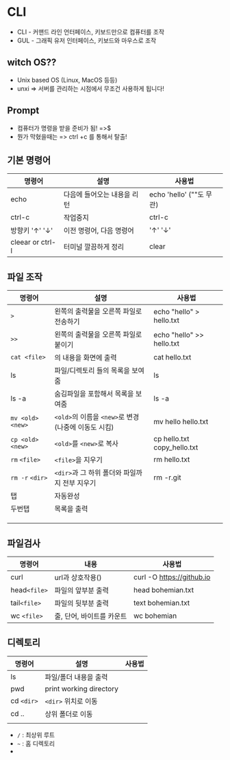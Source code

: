 # CLI

- CLI - 커맨드 라인 언터페이스, 키보드만으로 컴퓨터를 조작
- GUL - 그래픽 유저 인터페이스, 키보드와 마우스로 조작

## witch OS??

- Unix based OS (Linux, MacOS 등등)
- unxi => 서버를 관리하는 시점에서 무조건 사용하게 됩니다!

## Prompt

- 컴퓨터가 명령을 받을 준비가 됨! =>$
- 뭔가 막혔을때는 => ctrl +c 를 통해서 탈출!

## 기본 명령어

| 명령어           | 설명                        | 사용법                   |
| ---------------- | --------------------------- | ------------------------ |
| echo             | 다음에 들어오는 내용을 리턴 | echo 'hello' (""도 무관) |
| ctrl-c           | 작업중지                    | ctrl-c                   |
| 방향키 '↑' '↓'   | 이전 명령어, 다음 명령어    | '↑' '↓'                  |
| cleear or ctrl-l | 터미널 깔끔하게 정리        | clear                    |

## 파일 조작

| 명령어           | 설명                                                 | 사용법                      |
| ---------------- | ---------------------------------------------------- | --------------------------- |
| `>`              | 왼쪽의 출력물을 오른쪽 파일로 전송하기               | echo "hello" > hello.txt    |
| `>>`             | 왼쪽의 출력물을 오른쪽 파일로 붙이기                 | echo "hello" >> hello.txt   |
| `cat <file>`     | <file>의 내용을 화면에 출력                          | cat hello.txt               |
| ls               | 파일/디렉토리 들의 목록을 보여줌                     | ls                          |
| ls -a            | 숨김파일을 포함해서 목록을 보여줌                    | ls -a                       |
| `mv <old> <new>` | `<old>`의 이름을 `<new>`로 변경 (나중에 이동도 시킴) | mv hello hello.txt          |
| `cp <old> <new>` | `<old>`를 `<new>`로 복사                             | cp hello.txt copy_hello.txt |
| `rm` `<file>`    | `<file>`을 지우기                                    | rm hello.txt                |
| `rm -r` `<dir>`  | `<dir>`과 그 하위 폴더와 파일까지 전부 지우기        | rm -r.git                   |
| 탭               | 자동완성                                             |                             |
| 두번탭           | 목록을 출력                                          |                             |
|                  |                                                      |                             |
|                  |                                                      |                             |
|                  |                                                      |                             |

## 파일검사

| 명령어       | 내용                      | 사용법                    |
| ------------ | ------------------------- | ------------------------- |
| curl         | url과 상호작용()          | curl -O https://github.io |
| head`<file>` | 파일의 앞부분 출력        | head bohemian.txt         |
| tail`<file>` | 파일의 뒷부분 출력        | text bohemian.txt         |
| wc `<file>`  | 줄, 단어, 바이트를 카운트 | wc bohemian               |

## 디렉토리	

| 명령어     | 설명                    | 사용법 |
| ---------- | ----------------------- | ------ |
| ls         | 파일/폴더 내용을 출력   |        |
| pwd        | print working directory |        |
| cd `<dir>` | `<dir>` 위치로 이동     |        |
| cd ..      | 상위 폴더로 이동        |        |
|            |                         |        |

- `/` : 최상위 루트
- `~` : 홈 디렉토리
- 

